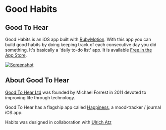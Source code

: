 Good Habits
============

Good To Hear
------------------------------------------------

Good Habits is an iOS app built with [RubyMotion](http://rubymotion.com). With this app you can build good habits by doing keeping track of each consecutive day you did something. It's basically a 'daily to-do list' app. It is available [Free in the App Store](https://itunes.apple.com/us/app/good-habits/id573844300?ls=1&mt=8).

[![Screenshot](https://raw.github.com/goodtohear/habits/master/marketing/hero.png)](https://itunes.apple.com/us/app/good-habits/id573844300?ls=1&mt=8)

About Good To Hear
------------------
[Good To Hear Ltd](http://goodtohear.co.uk) was founded by Michael Forrest in 2011 devoted to improving life through technology. 

Good To Hear has a flagship app called [Happiness](http://goodtohear.co.uk/happiness), a mood-tracker / journal iOS app. 

Habits was designed in collaboration with [Ulrich Atz](http://ulrichatz.com/)